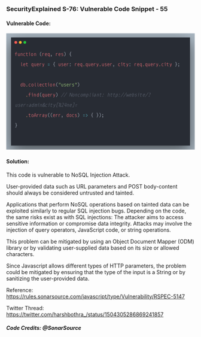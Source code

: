 ### SecurityExplained S-76: Vulnerable Code Snippet - 55

#### Vulnerable Code: 

![Vulnerable Code](../media/code-55.png)


#### Solution: 

This code is vulnerable to NoSQL Injection Attack.

User-provided data such as URL parameters and POST body-content should always be considered untrusted and tainted.

Applications that perform NoSQL operations based on tainted data can be exploited similarly to regular SQL injection bugs. Depending on the code, the same risks exist as with SQL injections: The attacker aims to access sensitive information or compromise data integrity. Attacks may involve the injection of query operators, JavaScript code, or string operations.

This problem can be mitigated by using an Object Document Mapper (ODM) library or by validating user-supplied data based on its size or allowed characters.

Since Javascript allows different types of HTTP parameters, the problem could be mitigated by ensuring that the type of the input is a String or by sanitizing the user-provided data.

Reference: https://rules.sonarsource.com/javascript/type/Vulnerability/RSPEC-5147

Twitter Thread: https://twitter.com/harshbothra_/status/1504305286869241857

##### Code Credits: @SonarSource
 